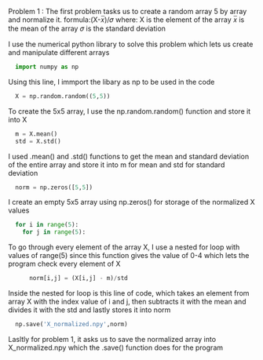 Problem 1 :
The first problem tasks us to create a random array 5 by array and normalize it.
  formula:(X-𝑥̅)/𝜎
  where: X is the element of the array
         𝑥̅ is the mean of the array
         𝜎 is the standard deviation

I use the numerical python library to solve this problem which lets us create and manipulate different arrays

``` python
  import numpy as np
```

Using this line, I immport the libary as np to be used in the code

``` python
  X = np.random.random((5,5))
```

To create the 5x5 array, I use the np.random.random() function and store it into X

``` python
  m = X.mean()
  std = X.std()
```

I used .mean() and .std() functions to get the mean and standard deviation of the entire array and store it into m for mean and std for standard deviation

``` python
  norm = np.zeros([5,5])
```

I create an empty 5x5 array using np.zeros() for storage of the normalized X values

``` python
  for i in range(5):
    for j in range(5):
```

To go through every element of the array X, I use a nested for loop with values of range(5) since this function gives the value of 0-4 which lets the program check every element of X

``` python
      norm[i,j] = (X[i,j] - m)/std
```

Inside the nested for loop is this line of code, which takes an element from array X with the index value of i and j, then subtracts it with the mean and divides it with the std and lastly stores it into norm

``` python
  np.save('X_normalized.npy',norm)
```

Lasltly for problem 1, it asks us to save the normalized array into X_normalized.npy which the .save() function does for the program
